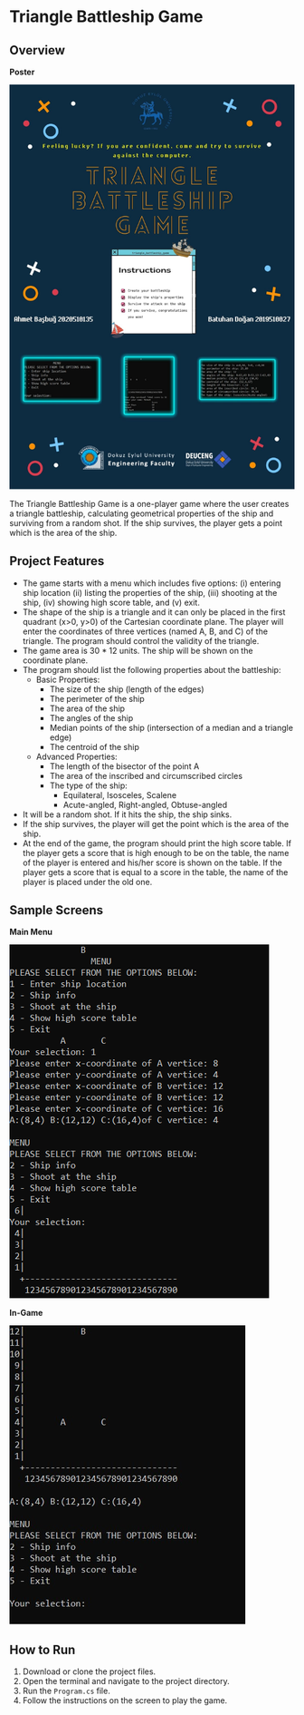 # Triangle Battleship Game


## Overview


**Poster**

![poster](https://github.com/basbugahmet/Triangle-Battleship/blob/main/poster.jpg)


The Triangle Battleship Game is a one-player game where the user creates a triangle battleship, calculating geometrical properties of the ship and surviving from a random shot. If the ship survives, the player gets a point which is the area of the ship.


## Project Features

-   The game starts with a menu which includes five options: (i) entering ship location (ii) listing the properties of the ship, (iii) shooting at the ship, (iv) showing high score table, and (v) exit.
-   The shape of the ship is a triangle and it can only be placed in the first quadrant (x>0, y>0) of the Cartesian coordinate plane. The player will enter the coordinates of three vertices (named A, B, and C) of the triangle. The program should control the validity of the triangle.
-   The game area is 30 * 12 units. The ship will be shown on the coordinate plane.
-   The program should list the following properties about the battleship:
    -   Basic Properties:
        -   The size of the ship (length of the edges)
        -   The perimeter of the ship
        -   The area of the ship
        -   The angles of the ship
        -   Median points of the ship (intersection of a median and a triangle edge)
        -   The centroid of the ship
    -   Advanced Properties:
        -   The length of the bisector of the point A
        -   The area of the inscribed and circumscribed circles
        -   The type of the ship:
            -   Equilateral, Isosceles, Scalene
            -   Acute-angled, Right-angled, Obtuse-angled
-   It will be a random shot. If it hits the ship, the ship sinks.
-   If the ship survives, the player will get the point which is the area of the ship.
-   At the end of the game, the program should print the high score table. If the player gets a score that is high enough to be on the table, the name of the player is entered and his/her score is shown on the table. If the player gets a score that is equal to a score in the table, the name of the player is placed under the old one.

## Sample Screens


**Main Menu**

![inGame1](https://github.com/basbugahmet/Triangle-Battleship/blob/main/Sample%20Screenshots/inGame1.png)


**In-Game**

![inGame2](https://github.com/basbugahmet/Triangle-Battleship/blob/main/Sample%20Screenshots/inGame2.jpg)

## How to Run

1.  Download or clone the project files.
2.  Open the terminal and navigate to the project directory.
3.  Run the `Program.cs` file.
4.  Follow the instructions on the screen to play the game.



